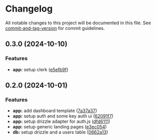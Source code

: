 # Changelog

All notable changes to this project will be documented in this file. See [commit-and-tag-version](https://github.com/absolute-version/commit-and-tag-version) for commit guidelines.

## 0.3.0 (2024-10-10)


### Features

* **app:** setup clerk ([e5efb9f](https://github.com/dubscode/memories/commit/e5efb9f480394ac91cea17a3395ba82ff7242dd0))

## 0.2.0 (2024-10-01)

### Features

- **app:** add dashboard template ([7a37a37](https://github.com/wiseiodev/starter/commit/7a37a379a1447b188808649e590ea776ac53353a))
- **app:** setup auth and some key auth ui ([62091f7](https://github.com/wiseiodev/starter/commit/62091f75202519de14085aa267d0dabb3a1d158d))
- **app:** setup drizzle adapter for auth.js ([dfd6111](https://github.com/wiseiodev/starter/commit/dfd61110515d0ec510fcfcf48fc98f9942108355))
- **app:** setup generic landing pages ([e3ec054](https://github.com/wiseiodev/starter/commit/e3ec0545206b0a3a718e56224dfe96fd6ea51b9f))
- **db:** setup drizzle and a users table ([0662a13](https://github.com/wiseiodev/starter/commit/0662a13bad23e78cdec96c6b408959ce0dad5a5a))
